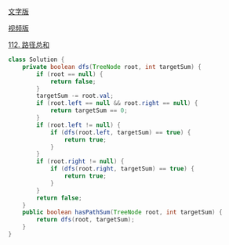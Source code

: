 [文字版](https://programmercarl.com/0112.%E8%B7%AF%E5%BE%84%E6%80%BB%E5%92%8C.html)

[视频版](https://www.bilibili.com/video/BV19t4y1L7CR)

[112. 路径总和](https://leetcode.cn/problems/path-sum)

```Java
class Solution {
    private boolean dfs(TreeNode root, int targetSum) {
        if (root == null) {
            return false;
        }
        targetSum -= root.val;
        if (root.left == null && root.right == null) {
            return targetSum == 0;
        }
        if (root.left != null) {
            if (dfs(root.left, targetSum) == true) {
                return true;
            }
        }
        if (root.right != null) {
            if (dfs(root.right, targetSum) == true) {
                return true;
            }
        }
        return false;
    }
    public boolean hasPathSum(TreeNode root, int targetSum) {
        return dfs(root, targetSum);
    }
}
```